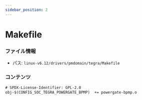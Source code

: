 ```yaml
---
sidebar_position: 2
---
```

# Makefile

### ファイル情報

- パス: `linux-v6.12/drivers/pmdomain/tegra/Makefile`

### コンテンツ

```txt
# SPDX-License-Identifier: GPL-2.0
obj-$(CONFIG_SOC_TEGRA_POWERGATE_BPMP)	+= powergate-bpmp.o

```
